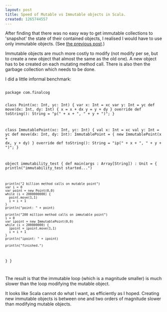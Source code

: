 ```yaml
--- 
layout: post
title: Speed of Mutable vs Immutable objects in Scala.
created: 1265744557
---
```

After finding that there was no easy way to get immutable collections to 'snapshot' the state of their contained objects, I realised I would have to use only immutable objects.  (See <a href="http://www.finalcog.com/immutable-containers-scala">the previous post</a>.)

Immutable objects are much more costly to modify (not modify per se, but to create a new object that almost the same as the old one).  A new object has to be created on each mutating method call.  There is also then the garbage collection which needs to be done.

I did a little informal benchmark:

<code type="scala">
package com.finalcog

class Point(xc: Int, yc: Int) {
  var x: Int = xc
  var y: Int = yc
  def move(dx: Int, dy: Int) {
    x = x + dx
    y = y + dy
  }
  override def toString(): String = "p(" + x + ", " + y + ")";
}

class ImmutablePoint(xc: Int, yc: Int) {
  val x: Int = xc
  val y: Int = yc
  def move(dx: Int, dy: Int): ImmutablePoint = {
	new ImmutablePoint(x + dx, y + dy)
  }
  override def toString(): String = "ip(" + x + ", " + y + ")";
}

object immutability_test {
  def main(args : Array[String]) : Unit = {
    println("immutability_test started...")
    
    println("2 billion method calls on mutable point")
    var i = 0
    var point = new Point(0,0)
    while (i < 2000000000) {
      point.move(1,1)
      i = i + 1
    }
    println("point: " + point)
    
    println("200 million method calls on immutable point")
    i = 0
    var ipoint = new ImmutablePoint(0,0)
    while (i < 200000000) {
      ipoint = ipoint.move(1,1)
      i = i + 1
    }
    println("ipoint: " + ipoint)
    
    println("finished.")
  }
}


</code>

The result is that the immutable loop (which is a magnitude smaller) is much slower than the loop modifying the mutable object.

It looks like Scala cannot do what I want, as efficiently as I hoped.  Creating new immutable objects is between one and two orders of magnitude slower than modifying mutable objects.
